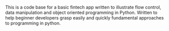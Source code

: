 This is a code base for a basic fintech app written to illustrate flow control, data manipulation and object oriented programming in Python.
Written to help beginner developers grasp easily and quickly fundamental approaches to programming in python.
